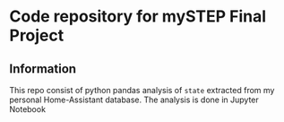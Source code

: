 # Code repository for mySTEP Final Project
## Information
This repo consist of python pandas analysis of `state` extracted from my personal Home-Assistant database.
The analysis is done in Jupyter Notebook